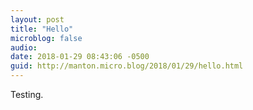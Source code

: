 ```yaml
---
layout: post
title: "Hello"
microblog: false
audio: 
date: 2018-01-29 08:43:06 -0500
guid: http://manton.micro.blog/2018/01/29/hello.html
---
```

Testing.
